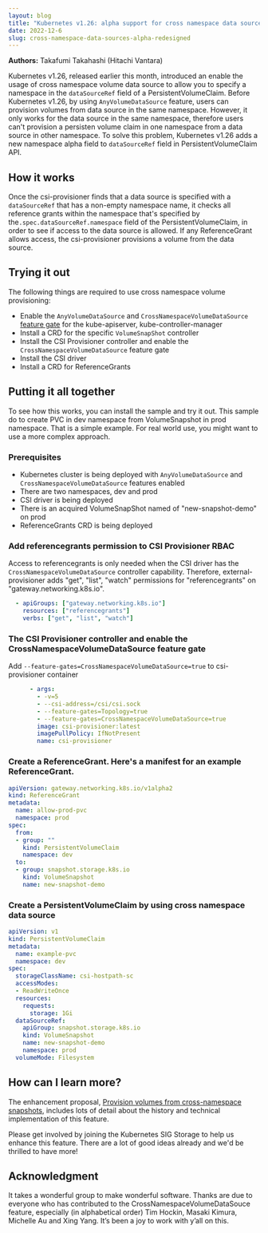 ```yaml
---
layout: blog
title: "Kubernetes v1.26: alpha support for cross namespace data sources"
date: 2022-12-6
slug: cross-namespace-data-sources-alpha-redesigned
---
```


**Authors:**
Takafumi Takahashi (Hitachi Vantara)

Kubernetes v1.26, released earlier this month, introduced an enable the usage of
cross namespace volume data source to allow you to specify a namespace
in the `dataSourceRef` field of a PersistentVolumeClaim.
Before Kubernetes v1.26, by using `AnyVolumeDataSource` feature,
users can provision volumes from data source in the same namespace.
However, it only works for the data source in the same namespace,
therefore users can't provision a persisten volume claim
in one namespace from a data source in other namespace.
To solve this problem, Kubernetes v1.26 adds a new namespace alpha field
to `dataSourceRef` field in PersistentVolumeClaim API.

## How it works

Once the csi-provisioner finds that a data source is specified with a `dataSourceRef` that
has a non-empty namespace name,
it checks all reference grants within the namespace that's specified by the`.spec.dataSourceRef.namespace`
field of the PersistentVolumeClaim, in order to see if access to the data source is allowed.
If any ReferenceGrant allows access, the csi-provisioner provisions a volume from the data source.

## Trying it out

The following things are required to use cross namespace volume provisioning:

* Enable the `AnyVolumeDataSource` and `CrossNamespaceVolumeDataSource` [feature gate](/docs/reference/command-line-tools-reference/feature-gates/) for the kube-apiserver, kube-controller-manager
* Install a CRD for the specific `VolumeSnapShot` controller
* Install the CSI Provisioner controller and enable the `CrossNamespaceVolumeDataSource` feature gate
* Install the CSI driver
* Install a CRD for ReferenceGrants

## Putting it all together

To see how this works, you can install the sample and try it out.
This sample do to create PVC in dev namespace from VolumeSnapshot in prod namespace.
That is a simple example. For real world use, you might want to use a more complex approach.

### Prerequisites

* Kubernetes cluster is being deployed with `AnyVolumeDataSource` and `CrossNamespaceVolumeDataSource` features enabled
* There are two namespaces, dev and prod
* CSI driver is being deployed
* There is an acquired VolumeSnapShot named of "new-snapshot-demo" on prod
* ReferenceGrants CRD is being deployed

### Add referencegrants permission to CSI Provisioner RBAC

Access to referencegrants is only needed when the CSI driver
has the `CrossNamespaceVolumeDataSource` controller capability.
Therefore, external-provisioner adds "get", "list", "watch"
permissions for "referencegrants" on "gateway.networking.k8s.io".

```yaml
  - apiGroups: ["gateway.networking.k8s.io"]
    resources: ["referencegrants"]
    verbs: ["get", "list", "watch"]
```

### The CSI Provisioner controller and enable the CrossNamespaceVolumeDataSource feature gate

Add `--feature-gates=CrossNamespaceVolumeDataSource=true` to csi-provisioner container

```yaml
      - args:
        - -v=5
        - --csi-address=/csi/csi.sock
        - --feature-gates=Topology=true
        - --feature-gates=CrossNamespaceVolumeDataSource=true
        image: csi-provisioner:latest
        imagePullPolicy: IfNotPresent
        name: csi-provisioner
```

### Create a ReferenceGrant. Here's a manifest for an example ReferenceGrant.

```yaml
apiVersion: gateway.networking.k8s.io/v1alpha2
kind: ReferenceGrant
metadata:
  name: allow-prod-pvc
  namespace: prod
spec:
  from:
  - group: ""
    kind: PersistentVolumeClaim
    namespace: dev
  to:
  - group: snapshot.storage.k8s.io
    kind: VolumeSnapshot
    name: new-snapshot-demo
```

### Create a PersistentVolumeClaim by using cross namespace data source

```yaml
apiVersion: v1
kind: PersistentVolumeClaim
metadata:
  name: example-pvc
  namespace: dev
spec:
  storageClassName: csi-hostpath-sc
  accessModes:
  - ReadWriteOnce
  resources:
    requests:
      storage: 1Gi
  dataSourceRef:
    apiGroup: snapshot.storage.k8s.io
    kind: VolumeSnapshot
    name: new-snapshot-demo
    namespace: prod
  volumeMode: Filesystem
```

## How can I learn more?

The enhancement proposal,
[Provision volumes from cross-namespace snapshots](https://github.com/kubernetes/enhancements/tree/master/keps/sig-storage/3294-provision-volumes-from-cross-namespace-snapshots), includes lots of detail about the history and technical implementation of this feature.

Please get involved by joining the Kubernetes SIG Storage to help us enhance this
feature. There are a lot of good ideas already and we'd be thrilled to have more!

## Acknowledgment

It takes a wonderful group to make wonderful software.
Thanks are due to everyone who has contributed to the CrossNamespaceVolumeDataSouce feature,
especially (in alphabetical order) Tim Hockin, Masaki Kimura, Michelle Au and Xing Yang.
It’s been a joy to work with y’all on this.
